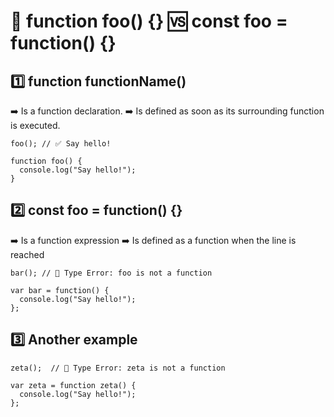 # 🥊 function foo() {} 🆚 const foo = function() {}

## 1️⃣ function functionName()

➡️ Is a function declaration.
➡️ Is defined as soon as its surrounding function is executed.

```
foo(); // ✅ Say hello!

function foo() {
  console.log("Say hello!");
}

```

## 2️⃣ const foo = function() {}

➡️ Is a function expression
➡️ Is defined as a function when the line is reached

```
bar(); // 🛑 Type Error: foo is not a function 

var bar = function() {
  console.log("Say hello!");
};
```

## 3️⃣ Another example

```
zeta();  // 🛑 Type Error: zeta is not a function 

var zeta = function zeta() {
  console.log("Say hello!");
};
```
